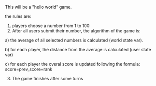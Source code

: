 This will be a "hello world" game.

the rules are:

1. players choose a number from 1 to 100
2. After all users submit their number, the algorithm of the game is:

  a) the average of all selected numbers is calculated (world state var).
  
  b) for each player,  the distance from the average is calculated (user state var)
  
  c) for each player the overal score is updated following the formula: score=prev_score+rank
  
3. The game finishes after some turns
